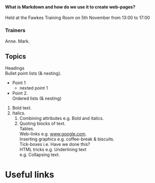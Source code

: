 #### What is Markdown and how do we use it to create web-pages?
Held at the Fawkes Training Room on 5th November from 13:00 to 17:00  

### Trainers
Anne. 
Mark. 

## Topics
Headings   
Bullet point lists (& nesting). 
* Point 1
   * nexted point 1
* Point 2.  
Ordered lists (& nesting)   
1. Bold text.   
2. Italics.   
   1. Combining attributes  e.g. Bold and italics.   
   2. Quoting blocks of text.   
Tables.   
Web-links             e.g. www.google.com.   
Inserting graphics    e.g. coffee-break & biscuits.   
Tick-boxes            i.e. Have we done this?    
HTML tricks           e.g. Underlining text     
                      e.g. Collapsing text.    

# Useful links

